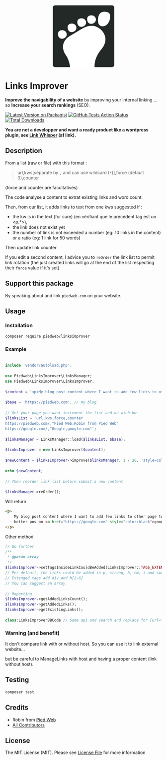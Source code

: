 <p align="center"><a href="https://dev.piedweb.com" rel="dofollow">
<img src="https://raw.githubusercontent.com/PiedWeb/piedweb-devoluix-theme/master/src/img/logo_title.png" width="200" height="200" alt="PHP Packages Open Source" />
</a></p>

# Links Improver

**Improve the navigability of a website** by improving your internal linking
... so **Increase your search rankings** (SEO).

[![Latest Version on Packagist](https://img.shields.io/packagist/v/piedweb/LinksImprover.svg?style=flat-square)](https://packagist.org/packages/piedweb/LinksImprover)
[![GitHub Tests Action Status](https://img.shields.io/github/workflow/status/piedweb/LinksImprover/Tests?label=tests)](https://github.com/PiedWeb/LinksImprover/actions)
[![Total Downloads](https://img.shields.io/packagist/dt/piedweb/LinksImprover.svg?style=flat-square)](https://packagist.org/packages/piedweb/LinksImprover)

**You are not a developper and want a ready product like a wordpress plugin, see [Link Whisper](https://linkwhisper.com/ref/644/) (af link).**

## Description

From a list (raw or file) with this format :

> url,kws[separate by `,` and can use wildcard (`*`)],force (default 0),counter

(force and counter are facultatives)

The code analyse a content to extrat existing links and word count.

Then, from our list, it adds links to text from one kws suggested if :

-   the kw is in the text (for sure) (en vérifiant que le précédent tag est un <p.\*>),
-   the link does not exist yet
-   the number of link is not exceeded a number (eg: 10 links in the content) or a ratio (eg: 1 link for 50 words)

Then update link counter

If you edit a second content, I advice you to `reOrder` the link list to permit link rotation (the just created links
will go at the end of the list respecting their `force` value if it's set).

## Support this package

By speaking about and link `piedweb.com` on your website.

## Usage

### Installation

```bash
composer require piedweb/linksimprover
```

### Example

```php

include 'vendor/autoload.php';

use Piedweb\LinksImprover\LinksManager;
use Piedweb\LinksImprover\LinksImprover;

$content = '<p>My blog post content where I want to add few links to other page to get better pos on google.</p>';

$base = 'https://piedweb.com'; // my blog

// Get your page you want increment the list and on wich kw
$linksList = 'url,kws,force,counter
https://piedweb.com/,"Pied Web,Robin from Pied Web"
https://google.com/,"Google,google.com"';

$linksManager = LinksManager::load($linksList, $base);

$linksImprover = new LinksImprover($content);

$newContent = $linksImprover->improve($linksManager, 1 / 20, 'style=color:black'); // 1 link every 20 words max, it's huge :)

echo $newContent;

// Then reorder link list before submit a new content

$linksManager->reOrder();
```

Will return

```html
<p>
    My blog post content where I want to add few links to other page to get
    better pos on <a href="https://google.com" style="color:black">google</a>.
</p>
```

Other method

```php
// Go further
/**
 * @param array
 */
$linksImprover->setTagsInsideLinkCouldBeAdded(LinksImprover::TAGS_EXTENDED);
// Per default, the links could be added in p, strong, b, em, i and span.
// Extenged tags add div and h[2-6]
// You can suggest an array

// Reporting
$linksImprover->getAddedLinksCount();
$linksImprover->getAddedLinks();
$linksImprover->getExistingLinks();

class:LinksImproverBBCode // Same api and search and replace for [url=*][/url]
```

### Warning (and benefit)

It don't compare link with or without host. So you can use it to link external website...

but be careful to ManageLinks with host and having a proper content (link without host).

## Testing

```bash
composer test
```

## Credits

-   Robin from [Pied Web](https://piedweb.com)
-   [All Contributors](../../contributors)

## License

The MIT License (MIT). Please see [License File](LICENSE.md) for more information.
